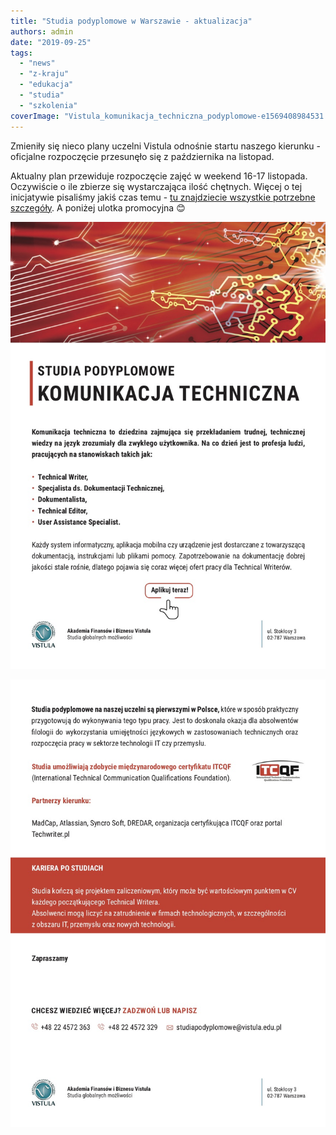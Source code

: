 ```yaml
---
title: "Studia podyplomowe w Warszawie - aktualizacja"
authors: admin
date: "2019-09-25"
tags:
  - "news"
  - "z-kraju"
  - "edukacja"
  - "studia"
  - "szkolenia"
coverImage: "Vistula_komunikacja_techniczna_podyplomowe-e1569408984531.png"
---
```


Zmieniły się nieco plany uczelni Vistula odnośnie startu naszego kierunku -
oficjalne rozpoczęcie przesunęło się z października na listopad.

Aktualny plan przewiduje rozpoczęcie zajęć w weekend 16-17 listopada. Oczywiście
o ile zbierze się wystarczająca ilość chętnych. Więcej o tej inicjatywie
pisaliśmy jakiś czas temu -
[tu znajdziecie wszystkie potrzebne szczegóły](http://techwriter.pl/studia-podyplomowe-w-warszawie-ruszaja-w-pazdzierniku/).
A poniżej ulotka promocyjna 😊

![](images/A5-komunikacja-techniczna2-1.jpg)

![](images/A5-komunikacja-techniczna22.jpg)
